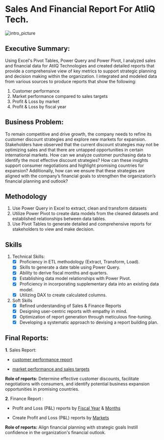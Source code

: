 # Sales And Financial Report For AtliQ Tech.

![intro_picture](https://github.com/user-attachments/assets/51aaee61-a52a-4b86-88ed-26a37ac3f341)

## Executive Summary:
Using Excel's Pivot Tables, Power Query and Power Pivot, I analyzed sales and financial data for AtilQ Technologies and created detailed reports that provide a comprehensive view of key metrics to support strategic planning and decision making within the organization. I integrated and modeled data from various sources to produce reports that show the following:
1. Customer performance
2. Market performance compared to sales targets
3. Profit & Loss by market
4. Profit & Loss by fiscal year

## Business Problem:

To remain competitive and drive growth, the company needs to refine its customer discount strategies and explore new markets for expansion. Stakeholders have observed that the current discount strategies may not be optimizing sales and that there are untapped opportunities in certain international markets. How can we analyze customer purchasing data to identify the most effective discount strategies? How can these insights support consumer negotiations and highlight promising countries for expansion? Additionally, how can we ensure that these strategies are aligned with the company’s financial goals to strengthen the organization’s financial planning and outlook?

## Methodology
1. Use Power Query in Excel to extract, clean and transform datasets 
2. Utilize Power Pivot to create data models from the cleaned datasets and established relationships between data tables.
3. Use Pivot Tables to generate detailed and comprehensive reports for stakeholders to view and make decision.

## Skills
1. Technical Skills:
   - [x]	Proficiency in ETL methodology (Extract, Transform, Load).
   - [x]	Skills to generate a date table using Power Query.
   - [x]	Ability to derive fiscal months and quarters.
   - [x]	Establishing data model relationships with Power Pivot.
   - [x]	Proficiency in incorporating supplementary data into an existing data model.
   - [x]	Utilizing DAX to create calculated columns.

2. Soft Skills
   - [x]	Refined understanding of Sales & Finance Reports
   - [x]	Designing user-centric reports with empathy in mind.
   - [x]	Optimization of report generation through meticulous fine-tuning.
   - [x]	Developing a systematic approach to devising a report building plan.

## Final Reports:
**1**. Sales Report:

  -  [customer performance report](https://github.com/profabubakar/AtilQ-Sales-And-Financial-Report/blob/main/Customer%20Performance%20Report.pdf)

- [market performance and sales targets](https://github.com/profabubakar/AtilQ-Sales-And-Financial-Report/blob/main/Market%20Performance%20vs%20Target%20Report.pdf)


**Role of reports:** Determine effective customer discounts, facilitate negotiations with consumers, and identify potential business expansion opportunities in promising countries.


**2**. Finance Report :

- Profit and Loss (P&L) reports by [Fiscal Year](https://github.com/profabubakar/AtilQ-Sales-And-Financial-Report/blob/main/P%26L%20Statement%20by%20Fiscal%20Year.pdf) & [Months](https://github.com/profabubakar/AtilQ-Sales-And-Financial-Report/blob/main/P%26L%20Statement%20by%20Months.pdf)

 - Create Profit and Loss (P&L) reports by [Markets](https://github.com/profabubakar/AtilQ-Sales-And-Financial-Report/blob/main/P%26L%20Statement%20by%20Markets.pdf)

 **Role of reports:** Align financial planning with strategic goals Instill confidence in the organization's financial outlook.


